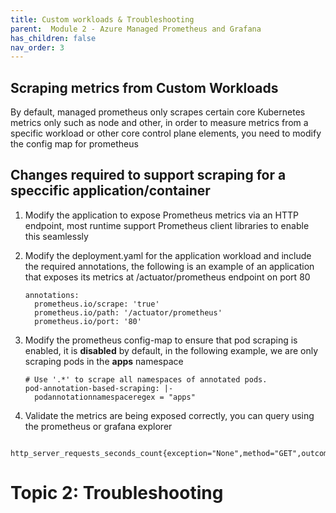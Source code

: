 ```yaml
---
title: Custom workloads & Troubleshooting
parent:  Module 2 - Azure Managed Prometheus and Grafana
has_children: false
nav_order: 3
---
```


## Scraping metrics from Custom Workloads

By default, managed prometheus only scrapes certain core Kubernetes metrics only such as node and other, in order to measure metrics from a specific workload or other core control plane elements, you need to modify the config map for prometheus

## Changes required to support scraping for a speccific application/container

1. Modify the application to expose Prometheus metrics via an HTTP endpoint, most runtime support Prometheus client libraries to enable this seamlessly

2. Modify the deployment.yaml for the application workload and include the required annotations, the following is an example of an application that exposes its metrics at /actuator/prometheus endpoint on port 80

    ```
   annotations:
      prometheus.io/scrape: 'true'
      prometheus.io/path: '/actuator/prometheus'
      prometheus.io/port: '80'
    ```
3. Modify the prometheus config-map to ensure that pod scraping is enabled, it is **disabled** by default, in the following example, we are only scraping pods in the **apps** namespace

    ```
    # Use '.*' to scrape all namespaces of annotated pods.
    pod-annotation-based-scraping: |-
      podannotationnamespaceregex = "apps"
    ```
4. Validate the metrics are being exposed correctly, you can query using the prometheus or grafana explorer

```
   http_server_requests_seconds_count{exception="None",method="GET",outcome="SUCCESS",status="200",uri="/actuator/prometheus"}
```

# Topic 2: Troubleshooting